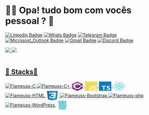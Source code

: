 # :man_technologist: Opa! tudo bom com vocês pessoal ?  :vulcan_salute:


[![Linkedin Badge](https://img.shields.io/badge/LinkedIn-0077B5?style=for-the-badge&logo=linkedin&logoColor=white)](https://www.linkedin.com/in/luis-hscampos/)
[![Whats Badge](https://img.shields.io/badge/WhatsApp-25D366?style=for-the-badge&logo=whatsapp&logoColor=white)](https://api.whatsapp.com/send?phone=5512991848281)
[![Telegram Badge](https://img.shields.io/badge/Telegram-2CA5E0?style=for-the-badge&logo=telegram&logoColor=white)](https://t.me/flameuss)
[![Microsost_Outlook Badge](https://img.shields.io/badge/Microsoft_Outlook-0078D4?style=for-the-badge&logo=microsoft-outlook&logoColor=white)](mailto:luis.henrique_campos@outlook.com.br)
[![Gmail Badge](https://img.shields.io/badge/Gmail-D14836?style=for-the-badge&logo=gmail&logoColor=white)](mailto:skynet.luis@gmail.com)
[![Discord Badge](https://img.shields.io/badge/Discord-7289DA?style=for-the-badge&logo=discord&logoColor=white)](https://discord.gg/EKpYjZgGWq)


 <div>
  <a href="https://github.com/Flameuss">
  <img height="180em" src="https://github-readme-stats.vercel.app/api?username=Flameuss&show_icons=true&theme=tokyonight&include_all_commits=true&count_private=true"/>
  <img height="180em" src="https://github-readme-stats.vercel.app/api/top-langs/?username=Flameuss&layout=compact&langs_count=7&theme=tokyonight"/>
</div>
<div style="display: inline_block"><br>
 
 ## :rocket: Stacks:rocket:
 
 <img  align="center" alt="Flameuss-C" height="30" width="40" src="https://cdn.jsdelivr.net/gh/devicons/devicon/icons/c/c-original.svg">
 <img  align="center" alt="Flameuss-C+" height="30" width="40" src="https://cdn.jsdelivr.net/gh/devicons/devicon/icons/cplusplus/cplusplus-original.svg">
 <img align="center" alt="Flameuss-Csharp" height="30" width="40" src="https://raw.githubusercontent.com/devicons/devicon/master/icons/csharp/csharp-original.svg">
  <img align="center" alt="Flameuss-Js" height="30" width="40" src="https://raw.githubusercontent.com/devicons/devicon/master/icons/javascript/javascript-plain.svg">
  <img align="center" alt="Flameuss-Ts" height="30" width="40" src="https://raw.githubusercontent.com/devicons/devicon/master/icons/typescript/typescript-plain.svg">
  <img align="center" alt="Flameuss-React" height="30" width="40" src="https://raw.githubusercontent.com/devicons/devicon/master/icons/react/react-original.svg">
  <img align="center" alt="Flameuss-HTML" height="30" width="40" src="https://cdn.jsdelivr.net/gh/devicons/devicon/icons/html5/html5-original.svg">
  <img align="center" alt="Flameuss-CSS" height="30" width="40" src="https://raw.githubusercontent.com/devicons/devicon/master/icons/css3/css3-original.svg">
 <img  align="center" alt="Flameuss-Bootstrap" height="30" width="40" src="https://cdn.jsdelivr.net/gh/devicons/devicon/icons/bootstrap/bootstrap-original.svg">
 <img align="center" alt="Flameuss-php" height="30" width="40" src="https://cdn.jsdelivr.net/gh/devicons/devicon/icons/php/php-original.svg">
 <img  align="center" alt="Flameuss-WordPress" height="30" width="40"src="https://cdn.jsdelivr.net/gh/devicons/devicon/icons/wordpress/wordpress-original.svg">
 
 <img align="center" alt="Flameuss-Go" height="30" width="40" src="https://raw.githubusercontent.com/devicons/devicon/master/icons/go/go-original.svg">
  
  
</div>
  <div style="display: inline_block"><br>
 
 ###
 

